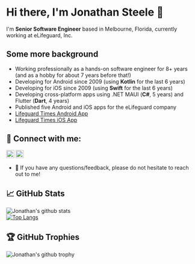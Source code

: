 # Hi there, I'm Jonathan Steele 👋

I'm **Senior Software Engineer** based in Melbourne, Florida, currently working at eLifeguard, Inc.

## Some more background

- Working professionally as a hands-on software engineer for 8+ years (and as a hobby for about 7 years before that!)
- Developing for Android since 2009 (using **Kotlin** for the last 6 years)
- Developing for iOS since 2009 (using **Swift** for the last 6 years)
- Developing cross-platform apps using .NET MAUI (**C#**, 5 years) and Flutter (**Dart**, 4 years)
- Published five Android and iOS apps for the eLifeguard company
- [Lifeguard Times Android App](https://play.google.com/store/apps/details?id=com.elifeguard.lifeguardtimes&hl=en_US&pli=1)
- [Lifeguard Times iOS App](https://apps.apple.com/us/app/lifeguard-times/id1130306650)

## 🤝 Connect with me:

<a href="https://www.linkedin.com/in/jonathansoftwaredeveloper"><img src="https://raw.githubusercontent.com/yushi1007/yushi1007/main/images/linkedin.svg" alt="Jonathan Steele | LinkedIn" width="21px"/></a>
<a href="https://www.instagram.com/xfsunoles/"><img src="https://raw.githubusercontent.com/yushi1007/yushi1007/main/images/instagram.svg" alt="Jonathan Steele | Instagram" width="21px"/></a>  

- 💬 If you have any questions/feedback, please do not hesitate to reach out to me!

## 📈 GitHub Stats

![Jonathan's github stats](https://github-readme-stats.vercel.app/api?username=inoles&theme=dracula&show_icons=true&count_private=true&line_height=40)  
[![Top Langs](https://github-readme-stats.vercel.app/api/top-langs/?username=inoles&size_weight=0.5&count_weight=0.5)](https://github.com/anuraghazra/github-readme-stats)

## 🏆 GitHub Trophies
![Jonathan's github trophy](https://github-profile-trophy.vercel.app/?username=iNoles&theme=default&no-frame=false&no-bg=false&margin-w=4)
